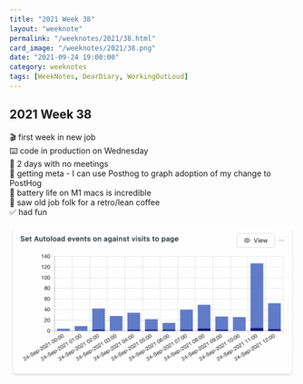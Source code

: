 ```yaml
---
title: "2021 Week 38"
layout: "weeknote"
permalink: "/weeknotes/2021/38.html"
card_image: "/weeknotes/2021/38.png"
date: "2021-09-24 19:00:00"
category: weeknotes
tags: [WeekNotes, DearDiary, WorkingOutLoud]
---
```


## 2021 Week 38

🎬 first week in new job <br/>
⌨️ code in production on Wednesday <br/>
🤫 2 days with no meetings <br/>
🤯 getting meta - I can use Posthog to graph adoption of my change to PostHog <br/>
🔋 battery life on M1 macs is incredible <br/>
🎥 saw old job folk for a retro/lean coffee <br/>
✅ had fun <br/>

![a graph comparing clicks of my new button with page views](/images/weeknotes-autoload-graph.png)

